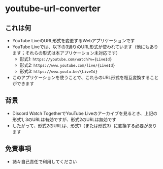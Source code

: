 # youtube-url-converter

## これは何

- YouTube LiveのURL形式を変更するWebアプリケーションです
- YouTube Liveでは、以下の3通りのURL形式が使われています（他にもあります；それらの形式は本アプリケーション未対応です）
  - 形式1: `https://youtube.com/watch?v={LiveId}`
  - 形式2: `https://www.youtube.com/live/{LiveId}`
  - 形式3: `https://www.youtu.be/{LiveId}`
- このアプリケーションを使うことで、これらのURL形式を相互変換することができます

## 背景

- Discord Watch TogetherでYouTube Liveのアーカイブを見るとき、上記の形式1, 3のURLは有効ですが、形式2のURLは無効です
- したがって、形式2のURLは、形式1（または形式3）に変換する必要があります

## 免責事項

- 諸々自己責任で利用してください
